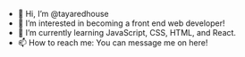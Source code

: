 - 👋 Hi, I’m @tayaredhouse
- 👀 I’m interested in becoming a front end web developer! 
- 🌱 I’m currently learning JavaScript, CSS, HTML, and React.
- 📫 How to reach me: You can message me on here! 

<!---
tayaredhouse/tayaredhouse is a ✨ special ✨ repository because its `README.md` (this file) appears on your GitHub profile.
You can click the Preview link to take a look at your changes.
--->
